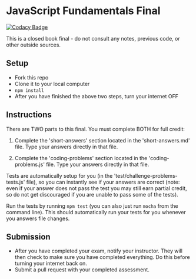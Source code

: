 # JavaScript Fundamentals Final

[![Codacy Badge](https://api.codacy.com/project/badge/Grade/93f76219ecfe4d4187a476fc5f7b5861)](https://www.codacy.com/app/nmadd/AC3-1-final?utm_source=github.com&utm_medium=referral&utm_content=C4Q/AC3.1-final&utm_campaign=badger)

This is a closed book final - do not consult any notes, previous code, or other outside sources.

## Setup
- Fork this repo
- Clone it to your local computer
- `npm install`
- After you have finished the above two steps, turn your internet OFF

## Instructions
There are TWO parts to this final. You must complete BOTH for full credit:

1) Complete the 'short-answers' section located in the 'short-answers.md' file. Type your answers directly in that file.

2) Complete the 'coding-problems' section located in the 'coding-problems.js' file. Type your answers directly in that file.

Tests are automatically setup for you (in the 'test/challenge-problems-tests.js' file), so you can instantly see if your answers are correct (note: even if your answer does not pass the test you may still earn partial credit, so do not get discouraged if you are unable to pass some of the tests).

Run the tests by running `npm test` (you can also just run `mocha` from the command line). This should automatically run your tests for you whenever you answers file changes.

## Submission
- After you have completed your exam, notify your instructor. They will then check to make sure you have completed everything. Do this before turning your internet back on.
- Submit a pull request with your completed assessment.
